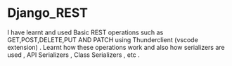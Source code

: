 # Django_REST

I have learnt and used Basic REST operations such as GET,POST,DELETE,PUT AND PATCH using Thunderclient (vscode extension) .
Learnt how these operations work and also how serializers are used , API Serializers , Class Serializers , etc . 
